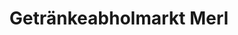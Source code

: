 ---
title: "Getränkeabholmarkt Merl"
url: /rossleben-wiehe/getraenkeabholmarkt-merl/
shop: Getränke
---
